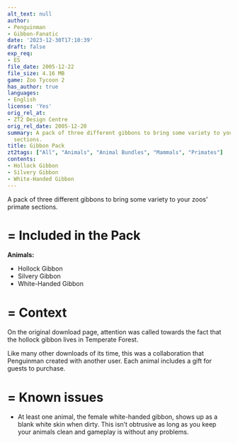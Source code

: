 ```yaml
---
alt_text: null
author:
- Penguinman
- Gibbon-Fanatic
date: '2023-12-30T17:10:39'
draft: false
exp_req:
- ES
file_date: 2005-12-22
file_size: 4.16 MB
game: Zoo Tycoon 2
has_author: true
languages:
- English
license: 'Yes'
orig_rel_at:
- ZT2 Design Centre
orig_rel_date: 2005-12-20
summary: A pack of three different gibbons to bring some variety to your zoos' primate
  sections.
title: Gibbon Pack
zt2tags: ["All", "Animals", "Animal Bundles", "Mammals", "Primates"]
contents:
- Hollock Gibbon
- Silvery Gibbon
- White-Handed Gibbon
---
```

A pack of three different gibbons to bring some variety to your zoos' primate sections.

=
Included in the Pack
=

**Animals:**
- Hollock Gibbon
- Silvery Gibbon
- White-Handed Gibbon

=
Context
=

On the original download page, attention was called towards the fact that the hollock gibbon lives in Temperate Forest.

Like many other downloads of its time, this was a collaboration that Penguinman created with another user. Each animal includes a gift for guests to purchase.

=
Known issues
=

- At least one animal, the female white-handed gibbon, shows up as a blank white skin when dirty. This isn’t obtrusive as long as you keep your animals clean and gameplay is without any problems.
